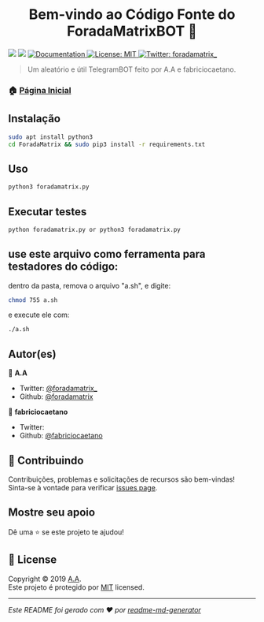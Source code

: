 <h1 align="center">Bem-vindo ao Código Fonte do ForadaMatrixBOT 👋</h1>
<p>
  <img src="https://img.shields.io/badge/in-development-brightgreen.svg" />
  <img src="https://img.shields.io/badge/version-0.0.1-blue.svg?cacheSeconds=2592000" />
  <a href="https://github.com/foradamatrix/ForadaMatrix#readme">
    <img alt="Documentation" src="https://img.shields.io/badge/documentation-yes-brightgreen.svg" target="_blank" />
  </a>
  <a href="https://github.com/foradamatrix/ForadaMatrix/blob/master/LICENSE">
    <img alt="License: MIT" src="https://img.shields.io/badge/License-MIT-yellow.svg" target="_blank" />
  </a>
  <a href="https://twitter.com/foradamatrix_">
    <img alt="Twitter: foradamatrix_" src="https://img.shields.io/twitter/follow/foradamatrix_.svg?style=social" target="_blank" />
  </a>
</p>

> Um aleatório e útil TelegramBOT feito por A.A e fabriciocaetano.

### 🏠 [Página Inicial](https://github.com/foradamatrix/ForadaMatrix#readme)

## Instalação

```sh
sudo apt install python3
cd ForadaMatrix && sudo pip3 install -r requirements.txt
```

## Uso

```sh
python3 foradamatrix.py 
```

## Executar testes

```sh
python foradamatrix.py or python3 foradamatrix.py
```
## use este arquivo como ferramenta para testadores do código:

dentro da pasta, remova o arquivo "a.sh", e digite:
```sh
chmod 755 a.sh
```
e execute ele com:
```sh
./a.sh
```
## Autor(es)

👤 **A.A**
* Twitter: [@foradamatrix_](https://twitter.com/foradamatrix_)
* Github: [@foradamatrix](https://github.com/foradamatrix)

👥 **fabriciocaetano**
* Twitter: 
* Github: [@fabriciocaetano](https://github.com/fabriciocaetano)


## 🤝 Contribuindo

Contribuições, problemas e solicitações de recursos são bem-vindas!<br />Sinta-se à vontade para verificar [issues page](https://github.com/foradamatrix/ForadaMatrix/issues).

## Mostre seu apoio

Dê uma ⭐️ se este projeto te ajudou!

## 📝 License

Copyright © 2019 [A.A](https://github.com/foradamatrix).<br />
Este projeto é protegido por [MIT](https://github.com/foradamatrix/ForadaMatrix/blob/master/LICENSE) licensed.

***
_Este README foi gerado com ❤️ por [readme-md-generator](https://github.com/kefranabg/readme-md-generator)_

